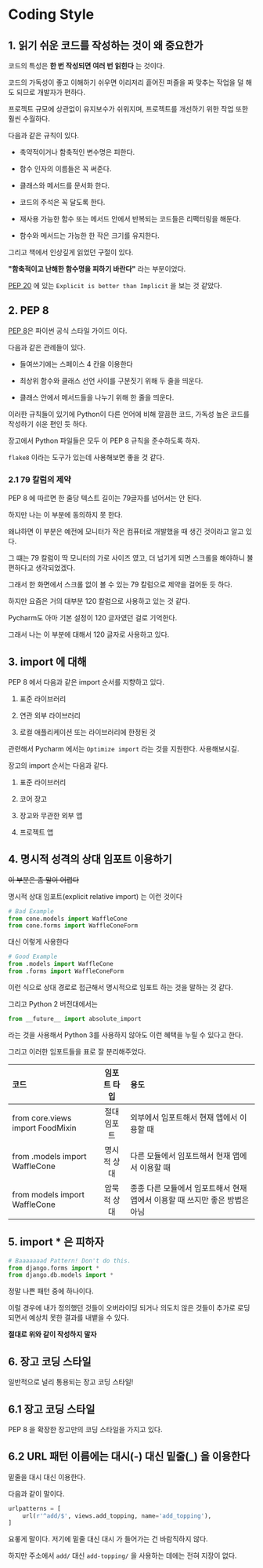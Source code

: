 # Coding Style

## 1. 읽기 쉬운 코드를 작성하는 것이 왜 중요한가

코드의 특성은 **한 번 작성되면 여러 번 읽힌다** 는 것이다.

코드의 가독성이 좋고 이해하기 쉬우면 이리저리 흩어진 퍼즐을 짜 맞추는 작업을 덜 해도 되므로 개발자가 편하다.

프로젝트 규모에 상관없이 유지보수가 쉬워지며, 프로젝트를 개선하기 위한 작업 또한 훨씬 수월하다.

다음과 같은 규칙이 있다.

- 축약적이거나 함축적인 변수명은 피한다.

- 함수 인자의 이름들은 꼭 써준다.

- 클래스와 메서드를 문서화 한다.

- 코드의 주석은 꼭 달도록 한다.

- 재사용 가능한 함수 또는 메서드 안에서 반복되는 코드들은 리팩터링을 해둔다.

- 함수와 메서드는 가능한 한 작은 크기를 유지한다.

그리고 책에서 인상깊게 읽었던 구절이 있다.

**"함축적이고 난해한 함수명을 피하기 바란다"** 라는 부분이었다.

[PEP 20](https://www.python.org/dev/peps/pep-0020/) 에 있는 `Explicit is better than Implicit` 을 보는 것 같았다.


## 2. PEP 8

[PEP 8](https://www.python.org/dev/peps/pep-0008/)은 파이썬 공식 스타일 가이드 이다.

다음과 같은 관례들이 있다. 

- 들여쓰기에는 스페이스 4 칸을 이용한다

- 최상위 함수와 클래스 선언 사이를 구분짓기 위해 두 줄을 띄운다.

- 클래스 안에서 메서드들을 나누기 위해 한 줄을 띄운다.

이러한 규칙들이 있기에 Python이 다른 언어에 비해 깔끔한 코드, 가독성 높은 코드를 작성하기 쉬운 편인 듯 하다.

장고에서 Python 파일들은 모두 이 PEP 8 규칙을 준수하도록 하자.

`flake8` 이라는 도구가 있는데 사용해보면 좋을 것 같다.

### 2.1 79 칼럼의 제약

PEP 8 에 따르면 한 줄당 텍스트 길이는 79글자를 넘어서는 안 된다.

하지만 나는 이 부분에 동의하지 못 한다.

왜냐하면 이 부분은 예전에 모니터가 작은 컴퓨터로 개발했을 때 생긴 것이라고 알고 있다.

그 떄는 79 칼럼이 딱 모니터의 가로 사이즈 였고, 더 넘기게 되면 스크롤을 해야하니 불편하다고 생각되었겠다.

그래서 한 화면에서 스크롤 없이 볼 수 있는 79 칼럼으로 제약을 걸어둔 듯 하다.

하지만 요즘은 거의 대부분 120 칼럼으로 사용하고 있는 것 같다.

Pycharm도 아마 기본 설정이 120 글자였던 걸로 기억한다.

그래서 나는 이 부분에 대해서 120 글자로 사용하고 있다.


## 3. import 에 대해

PEP 8 에서 다음과 같은 import 순서를 지향하고 있다.

1. 표준 라이브러리

2. 연관 외부 라이브러리

3. 로컬 애플리케이션 또는 라이브러리에 한정된 것

관련해서 Pycharm 에서는 `Optimize import` 라는 것을 지원한다. 사용해보시길.

장고의 import 순서는 다음과 같다.

1. 표준 라이브러리

2. 코어 장고 

3. 장고와 무관한 외부 앱

4. 프로젝트 앱


## 4. 명시적 성격의 상대 임포트 이용하기

~~이 부분은 좀 말이 어렵다~~

명시적 상대 임포트(explicit relative import) 는 이런 것이다

```python
# Bad Example
from cone.models import WaffleCone
from cone.forms import WaffleConeForm
```

대신 이렇게 사용한다

```python
# Good Example
from .models import WaffleCone
from .forms import WaffleConeForm
```

이런 식으로 상대 경로로 접근해서 명시적으로 임포트 하는 것을 말하는 것 같다.

그리고 Python 2 버전대에서는

```python
from __future__ import absolute_import
```

라는 것을 사용해서 Python 3를 사용하지 않아도 이런 혜택을 누릴 수 있다고 한다.

그리고 이러한 임포트들을 표로 잘 분리해주었다.


|                코드               |   임포트 타입    |                 용도                 |
| :------------------------------- | :-----------: | :---------------------------------- |
| from core.views import FoodMixin |   절대 임포트    | 외부에서 임포트해서 현재 앱에서 이용할 때     |
| from .models import WaffleCone   |   명시적 상대    | 다른 모듈에서 임포트해서 현재 앱에서 이용할 때 |
| from models import WaffleCone    |   암묵적 상대    | 종종 다른 모듈에서 임포트해서 현재 앱에서 이용할 때 쓰지만 좋은 방법은 아님 |


## 5. import * 은 피하자

```python
# Baaaaaaad Pattern! Don't do this.
from django.forms import *
from django.db.models import *
```

정말 나쁜 패턴 중에 하나이다.

이럴 경우에 내가 정의했던 것들이 오버라이딩 되거나 의도치 않은 것들이 추가로 로딩되면서 예상치 못한 결과를 내뱉을 수 있다.

**절대로 위와 같이 작성하지 말자**

## 6. 장고 코딩 스타일

일반적으로 널리 통용되는 장고 코딩 스타일!

## 6.1 장고 코딩 스타일

PEP 8 을 확장한 장고만의 코딩 스타일을 가지고 있다.

## 6.2 URL 패턴 이름에는 대시(-) 대신 밑줄(_) 을 이용한다

밑줄을 대시 대신 이용한다.

다음과 같이 말이다.

```python
urlpatterns = [
    url(r'^add/$', views.add_topping, name='add_topping'),
]
```

요롷게 말이다. 저기에 밑줄 대신 대시 가 들어가는 건 바람직하지 않다.

하지만 주소에서 `add/` 대신 `add-topping/` 을 사용하는 데에는 전혀 지장이 없다.